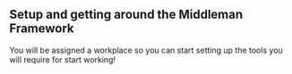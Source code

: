 ## Setup and getting around the Middleman Framework	

You will be assigned a workplace so you can start setting up the tools you will require for start working!
